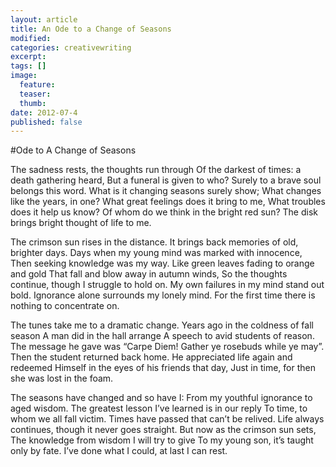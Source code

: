 ```yaml
---
layout: article
title: An Ode to a Change of Seasons
modified:
categories: creativewriting
excerpt:
tags: []
image:
  feature:
  teaser:
  thumb:
date: 2012-07-4
published: false
---
```


#Ode to A Change of Seasons 

The sadness rests, the thoughts run through
Of the darkest of times: a death gathering heard,
But a funeral is given to who?
Surely to a brave soul belongs this word.
What is it changing seasons surely show;
What changes like the years, in one?
What great feelings does it bring to me,
What troubles does it help us know?
Of whom do we think in the bright red sun?
The disk brings bright thought of life to me.

The crimson sun rises in the distance.
It brings back memories of old, brighter days.
Days when my young mind was marked with innocence,
Then seeking knowledge was my way.
Like green leaves fading to orange and gold
That fall and blow away in autumn winds,
So the thoughts continue, though I struggle to hold on.
My own failures in my mind stand out bold.
Ignorance alone surrounds my lonely mind.
For the first time there is nothing to concentrate on.

The tunes take me to a dramatic change.
Years ago in the coldness of fall season
A man did in the hall arrange
A speech to avid students of reason.
The message he gave was “Carpe Diem!
Gather ye rosebuds while ye may”.
Then the student returned back home.
He appreciated life again and redeemed
Himself in the eyes of his friends that day,
Just in time, for then she was lost in the foam.

The seasons have changed and so have I:
From my youthful ignorance to aged wisdom.
The greatest lesson I’ve learned is in our reply
To time, to whom we all fall victim.
Times have passed that can’t be relived.
Life always continues, though it never goes straight.
But now as the crimson sun sets,
The knowledge from wisdom I will try to give
To my young son, it’s taught only by fate.
I’ve done what I could, at last I can rest.